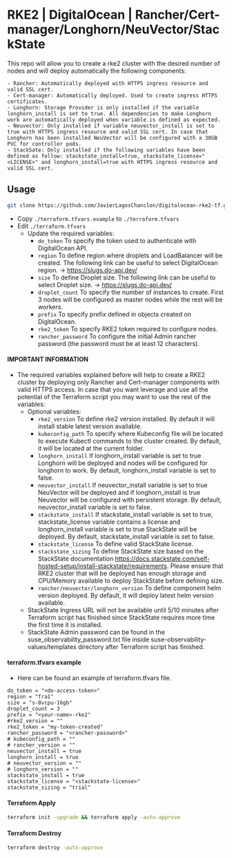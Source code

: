 # RKE2 | DigitalOcean | Rancher/Cert-manager/Longhorn/NeuVector/StackState

This repo will allow you to create a rke2 cluster with the desired number of nodes and will deploy automatically the following components:
```
- Rancher: Automatically deployed with HTTPS ingress resource and valid SSL cert.
- Cert-manager: Automatically deployed. Used to create ingress HTTPS certificates.
- Longhorn: Storage Provider is only installed if the variable longhorn_install is set to true. All dependencies to make Longhorn work are automatically deployed when variable is defined as expected.
- Neuvector: Only installed if variable neuvector_install is set to true with HTTPS ingress resource and valid SSL cert. In case that Longhorn has been installed NeuVector will be configured with a 30GB PVC for controller pods.
- StackSate: Only installed if the following variables have been defined as follow: stackstate_install=true, stackstate_license="<LICENSE>" and longhorn_install=true with HTTPS ingress resource and valid SSL cert.
```

## Usage

```bash
git clone https://github.com/JavierLagosChanclon/digitalocean-rke2-tf.git
```

- Copy `./terraform.tfvars.example` to `./terraform.tfvars`
- Edit `./terraform.tfvars`
  - Update the required variables:
    -  `do_token` To specify the token used to authenticate with DigitalOcean API.
    -  `region` To define region where droplets and LoadBalancer will be created. The following link can be useful to select DigitalOcean region. -> https://slugs.do-api.dev/
    -  `size` To define Droplet size. The following link can be useful to select Droplet size. -> https://slugs.do-api.dev/
    -  `droplet_count` To specify the number of instances to create. First 3 nodes will be configured as master nodes while the rest will be workers.
    -  `prefix` To specify prefix defined in objects created on DigitalOcean.
    -  `rke2_token` To specify RKE2 token required to configure nodes.
    -  `rancher_password` To configure the initial Admin rancher password (the password must be at least 12 characters).

#### IMPORTANT INFORMATION

- The required variables explained before will help to create a RKE2 cluster by deploying only Rancher and Cert-manager components with valid HTTPS access. In case that you want leverage and use all the potential of the Terraform script you may want to use the rest of the variables:
  - Optional variables:
    - `rke2_version` To define rke2 version installed. By default it will install stable latest version available.
    - `kubeconfig_path` To specify where Kubeconfig file will be located to execute Kubectl commands to the cluster created. By default, it will be located at the current folder.
    - `longhorn_install` If longhorn_install variable is set to true Longhorn will be deployed and nodes will be configured for longhorn to work. By default, longhorn_install variable is set to false.
    - `neuvector_install` If neuvector_install variable is set to true NeuVector will be deployed and if longhorn_install is true Neuvector will be configured with persistent storage. By default, neuvector_install variable is set to false.
    - `stackstate_install` If stackstate_install variable is set to true, stackstate_license variable contains a license and longhorn_install variable is set to true StackState will be deployed. By default, stackstate_install variable is set to false.
    - `stackstate_license` To define valid StackState license.
    - `stackstate_sizing` To define StackState size based on the StackState documentation https://docs.stackstate.com/self-hosted-setup/install-stackstate/requirements. Please ensure that RKE2 cluster that will be deployed has enough storage and CPU/Memory available to deploy StackState before defining size.
    - `rancher/neuvector/longhorn_version` To define component helm version deployed. By default, it will deploy latest helm version available.
  - StackState Ingress URL will not be available until 5/10 minutes after Terraform script has finished since StackState requires more time the first time it is installed.
  - StackState Admin password can be found in the suse_observability_password.txt file inside suse-observability-values/templates directory after Terraform script has finished.

#### terraform.tfvars example
- Here can be found an example of terraform.tfvars file.
```
do_token = "<do-access-token>"
region = "fra1"
size = "s-8vcpu-16gb"
droplet_count = 3
prefix = "<your-name>-rke2"
#rke2_version = ""
rke2_token = "my-token-created"
rancher_password = "<rancher-password>"
# kubeconfig_path = ""
# rancher_version = ""
neuvector_install = true
longhorn_install = true
# neuvector_version = ""
# longhorn_version = ""
stackstate_install = true
stackstate_license = "<stackstate-license>"
stackstate_sizing = "trial"
```


#### Terraform Apply

```bash
terraform init -upgrade && terraform apply -auto-approve
```

#### Terraform Destroy

```bash
terraform destroy -auto-approve
```

